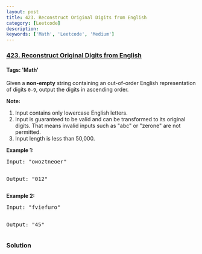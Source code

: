 ```yaml
---
layout: post
title: 423. Reconstruct Original Digits from English
category: [Leetcode]
description: 
keywords: ['Math', 'Leetcode', 'Medium']
---
```

### [423. Reconstruct Original Digits from English](https://leetcode.com/problems/reconstruct-original-digits-from-english)

#### Tags: 'Math'

<div class="content__u3I1 question-content__JfgR"><div><p>Given a <b>non-empty</b> string containing an out-of-order English representation of digits <code>0-9</code>, output the digits in ascending order.</p>
<p><b>Note:</b><br/>
</p><ol>
<li>Input contains only lowercase English letters.</li>
<li>Input is guaranteed to be valid and can be transformed to its original digits. That means invalid inputs such as "abc" or "zerone" are not permitted.</li>
<li>Input length is less than 50,000.</li>
</ol>
<p></p>
<p><b>Example 1:</b><br/>
</p><pre>Input: "owoztneoer"

Output: "012"
</pre>
<p></p>
<p><b>Example 2:</b><br/>
</p><pre>Input: "fviefuro"

Output: "45"
</pre>
<p></p></div></div>

### Solution
